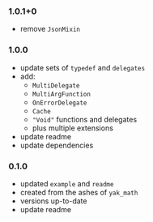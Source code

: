 ### 1.0.1+0
- remove `JsonMixin`

### 1.0.0
- update sets of `typedef` and `delegates`
- add:
    - `MultiDelegate`
    - `MultiArgFunction`
    - `OnErrorDelegate`
    - `Cache`
    - `"Void"` functions and delegates
    - plus multiple extensions
- update readme
- update dependencies


### 0.1.0
- updated `example` and `readme`
- created from the ashes of `yak_math`
- versions up-to-date
- update readme